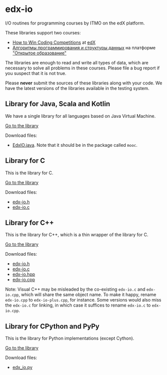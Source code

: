 # edx-io
I/O routines for programming courses by ITMO on the edX platform.

These libraries support two courses:
* [How to Win Coding Competitions](https://courses.edx.org/courses/course-v1:ITMOx+I2CPx+3T2017/course/) at [edX](https://edx.org)
* [Алгоритмы программирования и структуры данных](https://openedu.ru/course/ITMOUniversity/PADS/) на платформе ["Открытое образование"](https://openedu.ru)

The libraries are enough to read and write all types of data, which are necessary to solve all problems in these courses. Please file a bug report if you suspect that it is not true.

Please **never** submit the sources of these libraries along with your code. We have the latest versions of the libraries available in the testing system.

## Library for Java, Scala and Kotlin

We have a single library for all languages based on Java Virtual Machine.

[Go to the library](https://github.com/mbuzdalov/edx-io/tree/master/src/jvm)

Download files:
* [EdxIO.java](https://raw.githubusercontent.com/mbuzdalov/edx-io/master/src/jvm/mooc/EdxIO.java). Note that it should be in the package called `mooc`.

## Library for C

This is the library for C.

[Go to the library](https://github.com/mbuzdalov/edx-io/tree/master/src/c)

Download files:
* [edx-io.h](https://raw.githubusercontent.com/mbuzdalov/edx-io/master/src/c/edx-io.h)
* [edx-io.c](https://raw.githubusercontent.com/mbuzdalov/edx-io/master/src/c/edx-io.c)

## Library for C++

This is the library for C++, which is a thin wrapper of the library for C.

[Go to the library](https://github.com/mbuzdalov/edx-io/tree/master/src/c++)

Download files:
* [edx-io.h](https://raw.githubusercontent.com/mbuzdalov/edx-io/master/src/c/edx-io.h)
* [edx-io.c](https://raw.githubusercontent.com/mbuzdalov/edx-io/master/src/c/edx-io.c)
* [edx-io.hpp](https://raw.githubusercontent.com/mbuzdalov/edx-io/master/src/c++/edx-io.hpp)
* [edx-io.cpp](https://raw.githubusercontent.com/mbuzdalov/edx-io/master/src/c++/edx-io.cpp)

Note: Visual C++ may be misleaded by the co-existing `edx-io.c` and `edx-io.cpp`, which will share the same object name. 
To make it happy, rename `edx-io.cpp` to `edx-io-plus.cpp`, for instance. Some versions would also miss the `edx-io.c` for linking,
in which case it suffices to rename `edx-io.c` to `edx-io.cpp`.

## Library for CPython and PyPy

This is the library for Python implementations (except Cython).

[Go to the library](https://github.com/mbuzdalov/edx-io/tree/master/src/python)

Download files:
* [edx_io.py](https://raw.githubusercontent.com/mbuzdalov/edx-io/master/src/python/edx_io.py)
